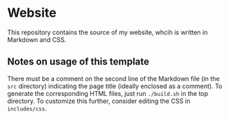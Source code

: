 # Website

This repository contains the source of my website, whcih is written in Markdown and CSS.

## Notes on usage of this template

There must be a comment on the second line of the Markdown file (in the `src` directory) indicating the page title (ideally enclosed as a comment). To generate the corresponding HTML files, just run `./build.sh` in the top directory. To customize this further, consider editing the CSS in `includes/css`.
